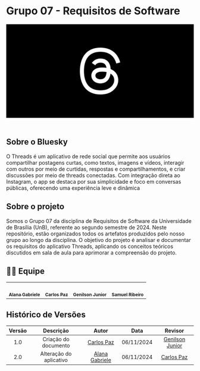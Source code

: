 # Grupo 07 - Requisitos de Software

  <div align="center">
<img src="/docs/thumbnail.png" alt="" style=" max-width: 100%; height: auto; margin-bottom: 20px;">
</div>

## Sobre o Bluesky

O Threads é um aplicativo de rede social que permite aos usuários compartilhar postagens curtas, como textos, imagens e vídeos, interagir com outros por meio de curtidas, respostas e compartilhamentos, e criar discussões por meio de threads conectadas. Com integração direta ao Instagram, o app se destaca por sua simplicidade e foco em conversas públicas, oferecendo uma experiência leve e dinâmica

## Sobre o projeto

Somos o Grupo 07 da disciplina de Requisitos de Software da Universidade de Brasília (UnB), referente ao segundo semestre de 2024. Neste repositório, estão organizados todos os artefatos produzidos pelo nosso grupo ao longo da disciplina. O objetivo do projeto é analisar e documentar os requisitos do aplicativo Threads, aplicando os conceitos teóricos discutidos em sala de aula para aprimorar a compreensão do projeto.

## 👨‍💻 Equipe

<div align="center">
  <table>
    <tr>
      <td align="center"><a href="https://github.com/alanagabriele"><img style="border-radius: 200%;" src="https://avatars.githubusercontent.com/u/85856457?v=4" width="100px;" alt=""/><br /><sub><b>Alana Gabriele</b></sub></a><br /></td>
      <td align="center"><a href="https://github.com/dudupaz"><img style="border-radius: 200%;" src="https://avatars.githubusercontent.com/u/122990784?v=4" width="100px;" alt=""/><br /><sub><b>Carlos Paz</b></sub></a><br /></td>
      <td align="center"><a href="https://github.com/GenilsonJrs"><img style="border-radius: 200%;" src="https://avatars.githubusercontent.com/u/61212256?v=4" width="100px;" alt=""/><br /><sub><b>Genilson Junior</b></sub></a><br /></td>
      <td align="center"><a href="https://github.com/SamuelRicosta"><img style="border-radius: 200%;" src="https://avatars.githubusercontent.com/u/90395032?v=4" width="100px;" alt=""/><br /><sub><b>Samuel Ribeiro</b></sub></a><br /></td>
    </tr>
  </table>
</div>

## Histórico de Versões

| Versão |        Descrição        |                       Autor                        |    Data    |                      Revisor                      |
| :----: | :---------------------: | :------------------------------------------------: | :--------: | :-----------------------------------------------: |
|  1.0   |  Criação do documento   |      [Carlos Paz](https://github.com/dudupaz)      | 06/11/2024 | [Genilson Junior](https://github.com/GenilsonJrs) |
|  2.0   | Alteração do aplicativo | [Alana Gabriele](https://github.com/alanagabriele) | 06/11/2024 |     [Carlos Paz](https://github.com/dudupaz)      |
